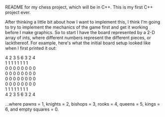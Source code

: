 README for my chess project, which will be in C++. This is my first C++ project ever.

After thinking a little bit about how I want to implement this, I think I'm going to try to implement the mechanics of the game first and get it working before I make graphics.  So to start I have the board represented by a 2-D array of ints, where different numbers represent the different pieces, or lackthereof.  For example, here's what the initial board setup looked like when I first printed it out:

4 2 3 5 6 3 2 4\
1 1 1 1 1 1 1 1\
0 0 0 0 0 0 0 0\
0 0 0 0 0 0 0 0\
0 0 0 0 0 0 0 0\
0 0 0 0 0 0 0 0\
1 1 1 1 1 1 1 1\
4 2 3 5 6 3 2 4

...where pawns = 1, knights = 2, bishops = 3, rooks = 4, queens = 5, kings = 6, and empty squares = 0.
